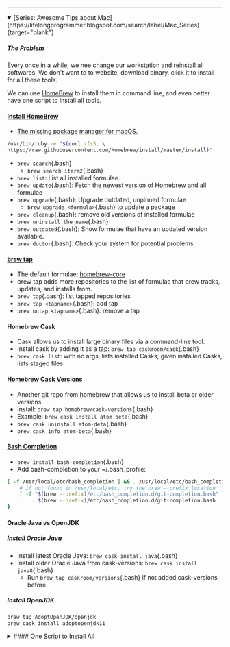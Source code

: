 
---

<details open><summary>
[Series: Awesome Tips about Mac](https://lifelongprogrammer.blogspot.com/search/label/Mac_Series){target="blank"}
</summary>
<script src="https://lifelongprogrammer.blogspot.com/feeds/posts/default/-/Mac_Series?orderby=updated&amp;alt=json-in-script&amp;callback=series&amp;max-results=20"></script>
</details>


##### The Problem
Every once in a while, we nee change our workstation and reinstall all softwares. We don't want to to website, download binary, click it to install for all these tools.

We can use [HomeBrew](https://brew.sh/) to install them in command line, and even better have one script to install all tools.

#### [Install HomeBrew](https://brew.sh/)
- [The missing package manager for macOS.](https://github.com/Homebrew/)
```bash
/usr/bin/ruby -e "$(curl -fsSL \
https://raw.githubusercontent.com/Homebrew/install/master/install)"
```
- `brew search`{.bash}
  - `brew search iterm2`{.bash}
- `brew list`: List all installed formulae.
- `brew update`{.bash}: Fetch the newest version of Homebrew and all formulae
- `brew upgrade`{.bash}: Upgrade outdated, unpinned formulae
  - `brew upgrade <formula>`{.bash} to update a package
- `brew cleanup`{.bash}: remove old versions of installed formulae
- `brew uninstall the_name`{.bash}
- `brew outdated`{.bash}: Show formulae that have an updated version available.
- `brew doctor`{.bash}: Check your system for potential problems.

#### [brew tap](https://github.com/Homebrew/brew/blob/master/docs/Taps.md)
- The default formulae: [homebrew-core](https://github.com/Homebrew/homebrew-core/)
- brew tap adds more repositories to the list of formulae that brew tracks, updates, and installs from.
- `brew tap`{.bash}: list tapped repositories
- `brew tap <tapname>`{.bash}: add tap
- `brew untap <tapname>`{.bash}: remove a tap

#### Homebrew Cask
- Cask allows us to install large binary files via a command-line tool.
- Install cask by adding it as a tap: `brew tap caskroom/cask`{.bash}
- `brew cask list`: with no args, lists installed Casks; given installed Casks, lists staged files

#### [Homebrew Cask Versions](https://github.com/Homebrew/homebrew-cask-versions)
- Another git repo from homebrew that allows us to install beta or older versions.
- Install: `brew tap homebrew/cask-versions`{.bash}
- Example: `brew cask install atom-beta`{.bash}
- `brew cask uninstall atom-deta`{.bash}
- `brew cask info atom-beta`{.bash}

#### [Bash Completion](https://davidalger.com/posts/bash-completion-on-os-x-with-brew/)
- `brew install bash-completion`{.bash}
- Add bash-completion to your ~/.bash_profile:
```bash
[ -f /usr/local/etc/bash_completion ] && . /usr/local/etc/bash_completion || {
    # if not found in /usr/local/etc, try the brew --prefix location
    [ -f "$(brew --prefix)/etc/bash_completion.d/git-completion.bash" ] && \
        . $(brew --prefix)/etc/bash_completion.d/git-completion.bash
}
```

#### Oracle Java vs OpenJDK
##### Install Oracle Java
- Install latest Oracle Java: `brew cask install java`{.bash}
- Install older Oracle Java from cask-versions: `brew cask install java8`{.bash}
  - Run `brew tap caskroom/versions`{.bash} if not added cask-versions before.

##### Install OpenJDK
```bash
brew tap AdoptOpenJDK/openjdk
brew cask install adoptopenjdk11
```

<details><summary>
#### One Script to Install All
</summary>

``` {.bash .numberLines .lineAnchors}
brew update
brew upgrade --all

brew install git
# change default applications
brew install duti
brew install pandoc
brew install htop
brew install wget
brew install watch

# https://github.com/AdoptOpenJDK/homebrew-openjdk
# brew cask install adoptopenjdk
# adoptopenjdk11, adoptopenjdk11-jre
brew tap AdoptOpenJDK/openjdk
brew cask install adoptopenjdk11

brew tap caskroom/cask
brew tap homebrew/cask-versions

# or iterm2-beta
brew cask install iterm2
brew cask install google-chrome
brew cask install google-chrome-canary
brew cask install visual-studio-code
brew cask install visual-studio-code-insiders
brew cask install intellij-idea
brew cask install eclipse-jee
brew cask install docker

brew cask install postman
# Tools
brew cask install the-unarchiver
# MPV media player
brew install mpv
#  vlc media player
brew cask install vlc

brew cask install slack

# Java development
brew install maven
brew install gradle

# toggle dark-mode in command line
brew install dark-mode

brew cask install flux
# convert and resize images
brew install imagemagick

brew cleanup
brew cask cleanup
```
</details>

